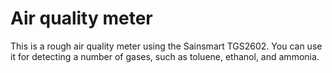 # Air quality meter
This is a rough air quality meter using the Sainsmart TGS2602. You can use it
for detecting a number of gases, such as toluene, ethanol, and ammonia.
